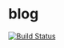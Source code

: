 # blog
[![Build Status](https://travis-ci.org/renyaoxiang/blog.svg?branch=master)](https://travis-ci.org/renyaoxiang/blog)